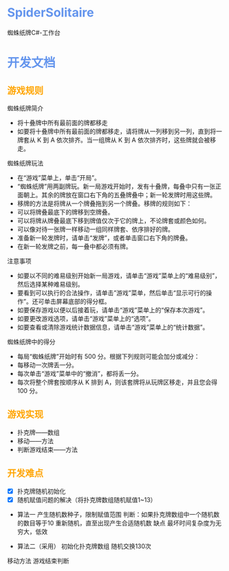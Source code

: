 # <font color = "cornflowerblue">SpiderSolitaire</font>
蜘蛛纸牌C#-工作台

# <font color = "cornflowerblue">开发文档</font>
## <font color = "orange">游戏规则</font>

蜘蛛纸牌简介  
- 将十叠牌中所有最前面的牌都移走
- 如要将十叠牌中所有最前面的牌都移走，请将牌从一列移到另一列，直到将一牌套从 K 到 A 依次排齐。当一组牌从 K 到 A 依次排齐时，这些牌就会被移走。

蜘蛛纸牌玩法
- 在“游戏”菜单上，单击“开局”。
- “蜘蛛纸牌”用两副牌玩。新一局游戏开始时，发有十叠牌，每叠中只有一张正面朝上。其余的牌放在窗口右下角的五叠牌叠中；新一轮发牌时用这些牌。
- 移牌的方法是将牌从一个牌叠拖到另一个牌叠。移牌的规则如下：
- 可以将牌叠最底下的牌移到空牌叠。
- 可以将牌从牌叠最底下移到牌值仅次于它的牌上，不论牌套或颜色如何。
- 可以像对待一张牌一样移动一组同样牌套、依序排好的牌。
- 准备新一轮发牌时，请单击“发牌”，或者单击窗口右下角的牌叠。
- 在新一轮发牌之前，每一叠中都必须有牌。

注意事项
- 如要以不同的难易级别开始新一局游戏，请单击“游戏”菜单上的“难易级别”，然后选择某种难易级别。
- 要看到可以执行的合法操作，请单击”游戏”菜单，然后单击“显示可行的操作”。还可单击屏幕底部的得分框。
- 如要保存游戏以便以后接着玩，请单击“游戏”菜单上的“保存本次游戏”。
- 如要更改游戏选项，请单击“游戏”菜单上的“选项”。
- 如要查看或清除游戏统计数据信息，请单击“游戏”菜单上的“统计数据”。

蜘蛛纸牌中的得分
- 每局“蜘蛛纸牌”开始时有 500 分。根据下列规则可能会加分或减分：
- 每移动一次牌丢一分。
- 每次单击“游戏”菜单中的“撤消”，都将丢一分。
- 每次将整个牌套按顺序从 K 排到 A，则该套牌将从玩牌区移走，并且您会得 100 分。


## <font color = "orange">游戏实现</font>
- 扑克牌——数组
- 移动——方法
- 判断游戏结束——方法

## <font color = "orange">开发难点</font>
- [x] 扑克牌随机初始化
- [x] 随机赋值问题的解决（将扑克牌数组随机赋值1~13）

- 算法一
    产生随机数种子，限制赋值范围
    判断：如果扑克牌数组中一个随机数的数目等于10
    重新随机，直至出现产生合适随机数
    缺点
        最坏时间复杂度为无穷大，低效


- 算法二（采用）
    初始化扑克牌数组
    随机交换130次



移动方法
游戏结束判断
